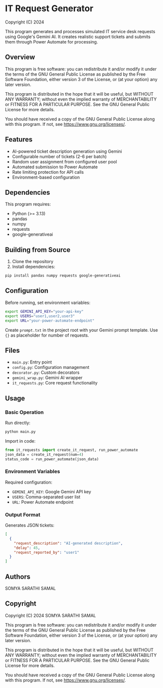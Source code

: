 # IT Request Generator

Copyright (C) 2024

This program generates and processes simulated IT service desk requests using Google's Gemini AI. It creates realistic support tickets and submits them through Power Automate for processing.

## Overview

This program is free software: you can redistribute it and/or modify it under the terms of the GNU General Public License as published by the Free Software Foundation, either version 3 of the License, or (at your option) any later version.

This program is distributed in the hope that it will be useful, but WITHOUT ANY WARRANTY; without even the implied warranty of MERCHANTABILITY or FITNESS FOR A PARTICULAR PURPOSE. See the GNU General Public License for more details.

You should have received a copy of the GNU General Public License along with this program. If not, see <https://www.gnu.org/licenses/>.

## Features

- AI-powered ticket description generation using Gemini
- Configurable number of tickets (2-6 per batch)
- Random user assignment from configured user pool
- Automated submission to Power Automate
- Rate limiting protection for API calls
- Environment-based configuration

## Dependencies

This program requires:
- Python (>= 3.13)
- pandas
- numpy 
- requests
- google-generativeai

## Building from Source

1. Clone the repository
2. Install dependencies:
```bash
pip install pandas numpy requests google-generativeai
```

## Configuration

Before running, set environment variables:
```bash
export GEMINI_API_KEY="your-api-key"
export USERS="user1,user2,user3"
export URL="your-power-automate-endpoint"
```

Create `prompt.txt` in the project root with your Gemini prompt template. Use `{}` as placeholder for number of requests.

## Files

- `main.py`: Entry point
- `config.py`: Configuration management
- `decorator.py`: Custom decorators
- `gemini_wrap.py`: Gemini AI wrapper
- `it_requests.py`: Core request functionality

## Usage

### Basic Operation

Run directly:
```bash
python main.py
```

Import in code:
```python
from it_requests import create_it_request, run_power_automate
json_data = create_it_request(num=4)
status_code = run_power_automate(json_data)
```

### Environment Variables

Required configuration:
- `GEMINI_API_KEY`: Google Gemini API key
- `USERS`: Comma-separated user list
- `URL`: Power Automate endpoint

### Output Format

Generates JSON tickets:
```json
[
  {
    "request_description": "AI-generated description",
    "delay": 45,
    "request_reported_by": "user1"
  }
]
```

<!-- ## Reporting Bugs

Report bugs to: [your-email/issue-tracker] -->

<!-- ## Contributing

Send patches and pull requests via: [your-repository-url] -->

## Authors

SOMYA SARATHI SAMAL

## Copyright

Copyright (C) 2024 SOMYA SARATHI SAMAL

This program is free software: you can redistribute it and/or modify it under the terms of the GNU General Public License as published by the Free Software Foundation, either version 3 of the License, or (at your option) any later version.

This program is distributed in the hope that it will be useful, but WITHOUT ANY WARRANTY; without even the implied warranty of MERCHANTABILITY or FITNESS FOR A PARTICULAR PURPOSE. See the GNU General Public License for more details.

You should have received a copy of the GNU General Public License along with this program. If not, see <https://www.gnu.org/licenses/>.